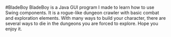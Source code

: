 #BladeBoy
BladeBoy is a Java GUI program I made to learn how to use Swing components. It is a rogue-like dungeon crawler with basic combat and exploration elements. With many ways to build your character, there are several ways to die in the dungeons you are forced to explore. Hope you enjoy it. 
